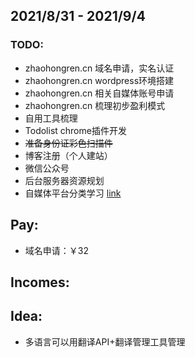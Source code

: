 ## 2021/8/31 - 2021/9/4

### TODO:

- zhaohongren.cn 域名申请，实名认证
- zhaohongren.cn wordpress环境搭建
- zhaohongren.cn 相关自媒体账号申请
- zhaohongren.cn 梳理初步盈利模式
- 自用工具梳理
- Todolist chrome插件开发
- ~~准备身份证彩色扫描件~~
- 博客注册（个人建站）
- 微信公众号
- 后台服务器资源规划
- 自媒体平台分类学习 [link](https://www.zhihu.com/question/26702261/answer/198121061)

## Pay:

- 域名申请：￥32

## Incomes:

## Idea:

- 多语言可以用翻译API+翻译管理工具管理

